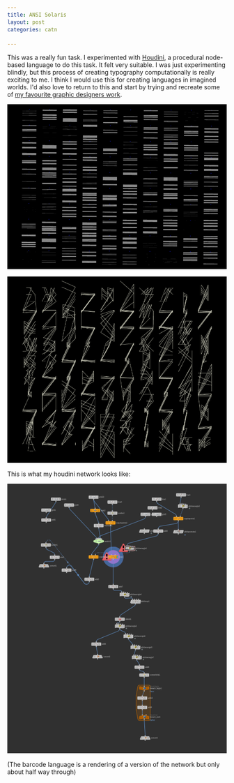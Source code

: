 ```yaml
---
title: ANSI Solaris
layout: post
categories: catn

---
```


This was a really fun task. I experimented with [Houdini](https://www.sidefx.com/), a procedural node-based language to do this task. It felt very suitable. I was just experimenting blindly, but this process of creating typography computationally is really exciting to me. I think I would use this for creating languages in imagined worlds. I'd also love to return to this and start by trying and recreate some of [my favourite graphic designers work](https://davidrudnick.org/).

![](/blog/assets/cat/1.PNG)

![](/blog/assets/cat/2.PNG)

This is what my houdini network looks like:

![](/blog/assets/cat/3.PNG)

(The barcode language is a rendering of a version of the network but only about half way through)
